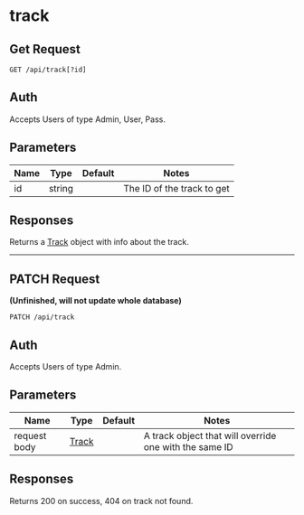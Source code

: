 # track
## Get Request

`GET /api/track[?id]`

## Auth
Accepts Users of type Admin, User, Pass.</br>

## Parameters

|Name|Type|Default|Notes|
|---|---|---|---|
|id|string||The ID of the track to get|

## Responses
Returns a [Track](models/track) object with info about the track.

---

## PATCH Request
**(Unfinished, will not update whole database)**

`PATCH /api/track`

## Auth
Accepts Users of type Admin.</br>

## Parameters

|Name|Type|Default|Notes|
|---|---|---|---|
|request body|[Track](models/track)||A track object that will override one with the same ID |

## Responses
Returns 200 on success, 404 on track not found.
